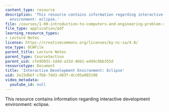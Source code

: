 ```yaml
---
content_type: resource
description: 'This resource contains information regarding interactive development
  environment: eclipse.'
file: /courses/1-00-introduction-to-computers-and-engineering-problem-solving-spring-2012/2e15dbbfcfb67dd3d83fdcc05a985198_MIT1_00S12_Lec_2.pdf
file_type: application/pdf
learning_resource_types:
- Lecture Notes
license: https://creativecommons.org/licenses/by-nc-sa/4.0/
ocw_type: OCWFile
parent_title: Lecture Notes
parent_type: CourseSection
parent_uid: cfe95031-1d4d-a15d-46b1-ed49c9bb355d
resourcetype: Document
title: 'Interactive Development Environment: Eclipse'
uid: 2e15dbbf-cfb6-7dd3-d83f-dcc05a985198
video_metadata:
  youtube_id: null
---
```

This resource contains information regarding interactive development environment: eclipse.
